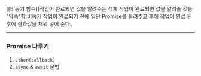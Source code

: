[[비동기 함수]]작업이 완료되면 값을 알려주는 객체
작업이 완료되면 값을 알려줄 것을 "약속"함
비동기 작업이 완료되기 전에 일단 Promise를 돌려주고 후에 작업이 완료 된 후에 결과값을 채워 넣어 준다.

---
### Promise 다루기
1. `.then(callback)`
2. `async` & `await` 문법